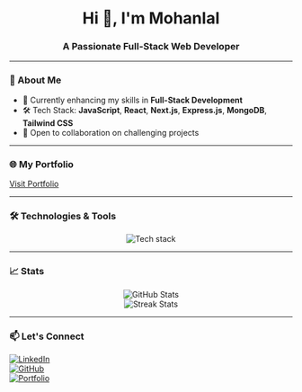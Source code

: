 <h1 align="center">Hi 👋, I'm Mohanlal</h1>
<h3 align="center">A Passionate Full-Stack Web Developer</h3>

---

### 🚀 About Me  
- 🌱 Currently enhancing my skills in **Full-Stack Development**  
- 🛠️ Tech Stack: **JavaScript**, **React**, **Next.js**, **Express.js**, **MongoDB**, **Tailwind CSS**  
- 💬 Open to collaboration on challenging projects  

---

### 🌐 My Portfolio  
[Visit Portfolio](https://codewithmohanlal.vercel.app)

---

### 🛠️ Technologies & Tools  
<div align="center">
  <img src="https://skillicons.dev/icons?i=js,react,nextjs,express,mongodb,tailwind,git,github,vscode" alt="Tech stack" />
</div>

---

### 📈 Stats  
<div align="center">
  <img src="https://github-readme-stats.vercel.app/api?username=mohanlal99&show_icons=true&theme=radical" alt="GitHub Stats" />
  <br />
  <img src="https://github-readme-streak-stats.herokuapp.com/?user=mohanlal99&theme=radical" alt="Streak Stats" />
</div>

---

### 📫 Let's Connect  
[![LinkedIn](https://img.shields.io/badge/-LinkedIn-blue?style=flat&logo=linkedin)](https://www.linkedin.com/in/mohan-lal-4719a9315)  
[![GitHub](https://img.shields.io/badge/-GitHub-181717?style=flat&logo=github)](https://github.com/mohanlal99)  
[![Portfolio](https://img.shields.io/badge/-Portfolio-green?style=flat&logo=vercel)](https://codewithmohanlal.vercel.app)
